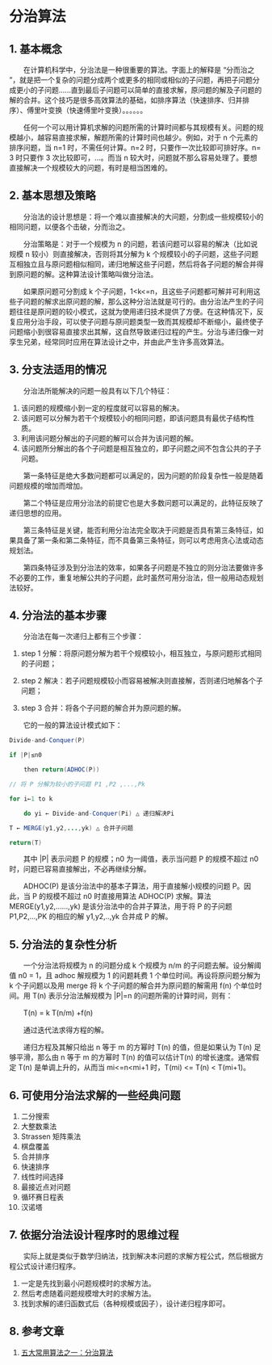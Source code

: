 #  分治算法

## 1. 基本概念

　　在计算机科学中，分治法是一种很重要的算法。字面上的解释是 “分而治之 ”，就是把一个复杂的问题分成两个或更多的相同或相似的子问题，再把子问题分成更小的子问题......直到最后子问题可以简单的直接求解，原问题的解及子问题的解的合并。这个技巧是很多高效算法的基础，如排序算法（快速排序、归并排序）、傅里叶变换（快速傅里叶变换）。。。。。。

　　任何一个可以用计算机求解的问题所需的计算时间都与其规模有关。问题的规模越小，越容易直接求解，解题所需的计算时间也越少。例如，对于 n 个元素的排序问题，当 n=1 时，不需任何计算。n=2 时，只要作一次比较即可排好序。n= 3 时只要作 3 次比较即可，...。而当 n 较大时，问题就不那么容易处理了。要想直接解决一个规模较大的问题，有时是相当困难的。

## 2. 基本思想及策略

　　分治法的设计思想是：将一个难以直接解决的大问题，分割成一些规模较小的相同问题，以便各个击破，分而治之。

　　分治策略是：对于一个规模为 n 的问题，若该问题可以容易的解决（比如说规模 n 较小）则直接解决，否则将其分解为 k 个规模较小的子问题，这些子问题互相独立且与原问题相似相同，递归地解这些子问题，然后将各子问题的解合并得到原问题的解。这种算法设计策略叫做分治法。

　　如果原问题可分割成 k 个子问题，1<k<=n，且这些子问题都可解并可利用这些子问题的解求出原问题的解，那么这种分治法就是可行的。由分治法产生的子问题往往是原问题的较小模式，这就为使用递归技术提供了方便。在这种情况下，反复应用分治手段，可以使子问题与原问题类型一致而其规模却不断缩小，最终使子问题缩小到很容易直接求出其解，这自然导致递归过程的产生。分治与递归像一对孪生兄弟，经常同时应用在算法设计之中，并由此产生许多高效算法。

## 3. 分支法适用的情况

　　分治法所能解决的问题一般具有以下几个特征：

1. 该问题的规模缩小到一定的程度就可以容易的解决。
2. 该问题可以分解为若干个规模较小的相同问题，即该问题具有最优子结构性质。
3. 利用该问题分解出的子问题的解可以合并为该问题的解。
4. 该问题所分解出的各个子问题是相互独立的，即子问题之间不包含公共的子子问题。

　　第一条特征是绝大多数问题都可以满足的，因为问题的阶段复杂性一般是随着问题规模的增加而增加。

　　第二个特征是应用分治法的前提它也是大多数问题可以满足的，此特征反映了递归思想的应用。

　　第三条特征是关键，能否利用分治法完全取决于问题是否具有第三条特征，如果具备了第一条和第二条特征，而不具备第三条特征，则可以考虑用贪心法或动态规划法。

　　第四条特征涉及到分治法的效率，如果各子问题是不独立的则分治法要做许多不必要的工作，重复地解公共的子问题，此时虽然可用分治法，但一般用动态规划法较好。

## 4. 分治法的基本步骤

　　分治法在每一次递归上都有三个步骤：

1. step 1 分解：将原问题分解为若干个规模较小，相互独立，与原问题形式相同的子问题；

2. step 2 解决：若子问题规模较小而容易被解决则直接解，否则递归地解各个子问题；

3. step 3 合并：将各个子问题的解合并为原问题的解。

　　它的一般的算法设计模式如下：

```java
Divide-and-Conquer(P)

if |P|≤n0

	then return(ADHOC(P))

// 将 P 分解为较小的子问题 P1 ,P2 ,...,Pk

for i←1 to k

	do yi ← Divide-and-Conquer(Pi) △ 递归解决Pi

T ← MERGE(y1,y2,...,yk) △ 合并子问题

return(T)
```

　　其中 |P| 表示问题 P 的规模；n0 为一阈值，表示当问题 P 的规模不超过 n0 时，问题已容易直接解出，不必再继续分解。

　　ADHOC(P) 是该分治法中的基本子算法，用于直接解小规模的问题 P。因此，当 P 的规模不超过 n0 时直接用算法 ADHOC(P) 求解。算法 MERGE(y1,y2,......,yk) 是该分治法中的合并子算法，用于将 P 的子问题 P1,P2,...,PK 的相应的解 y1,y2,..,yk 合并成 P 的解。

## 5. 分治法的复杂性分析

　　一个分治法将规模为 n 的问题分成 k 个规模为 n/m 的子问题去解。设分解阈值 n0 = 1，且 adhoc 解规模为 1 的问题耗费 1 个单位时间。再设将原问题分解为 k 个子问题以及用 merge 将 k 个子问题的解合并为原问题的解需用 f(n) 个单位时间。用 T(n) 表示分治法解规模为 |P|=n 的问题所需的计算时间，则有：

　　T(n) = k T(n/m) +f(n)

　　通过迭代法求得方程的解。

　　递归方程及其解只给出 n 等于 m 的方幂时 T(n) 的值，但是如果认为 T(n) 足够平滑，那么由 n 等于 m 的方幂时 T(n) 的值可以估计T(n) 的增长速度。通常假定 T(n) 是单调上升的，从而当 mi<=n<mi+1 时，T(mi) <= T(n) < T(mi+1)。

## 6. 可使用分治法求解的一些经典问题

1. 二分搜索
2. 大整数乘法
3. Strassen 矩阵乘法
4. 棋盘覆盖
5. 合并排序
6. 快速排序
7. 线性时间选择
8. 最接近点对问题
9. 循环赛日程表
10. 汉诺塔

## 7. 依据分治法设计程序时的思维过程

　　实际上就是类似于数学归纳法，找到解决本问题的求解方程公式，然后根据方程公式设计递归程序。

1. 一定是先找到最小问题规模时的求解方法。
2. 然后考虑随着问题规模增大时的求解方法。
3. 找到求解的递归函数式后（各种规模或因子），设计递归程序即可。

## 8. 参考文章

1. [五大常用算法之一：分治算法](https://www.cnblogs.com/steven_oyj/archive/2010/05/22/1741370.html)
